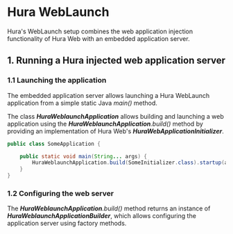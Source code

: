 # Hura WebLaunch

Hura's WebLaunch setup combines the web application injection functionality of Hura Web with an embedded application server.

## 1. Running a Hura injected web application server

### 1.1 Launching the application

The embedded application server allows launching a Hura WebLaunch application from a simple static Java _main()_ method.

The class **_HuraWeblaunchApplication_** allows building and launching a web application using the _**HuraWeblaunchApplication**.build()_ method by providing an implementation of Hura Web's **_HuraWebApplicationInitializer_**.

```java
public class SomeApplication {

    public static void main(String... args) {
        HuraWeblaunchApplication.build(SomeInitializer.class).startup(args);
    }
}
```

### 1.2 Configuring the web server

The _**HuraWeblaunchApplication**.build()_ method returns an instance of **_HuraWeblaunchApplicationBuilder_**, which allows configuring the application server using factory methods.